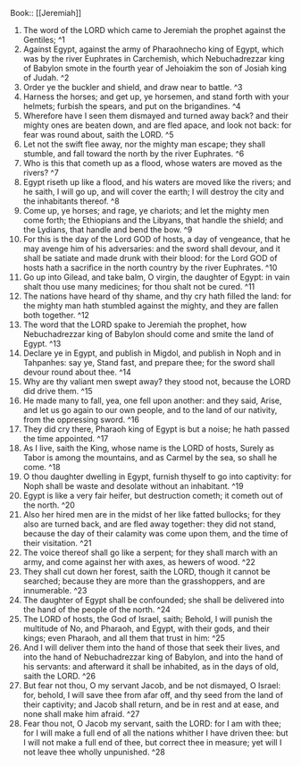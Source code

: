  Book:: [[Jeremiah]]
 1. The word of the LORD which came to Jeremiah the prophet against the Gentiles; ^1
 2. Against Egypt, against the army of Pharaohnecho king of Egypt, which was by the river Euphrates in Carchemish, which Nebuchadrezzar king of Babylon smote in the fourth year of Jehoiakim the son of Josiah king of Judah. ^2
 3. Order ye the buckler and shield, and draw near to battle. ^3
 4. Harness the horses; and get up, ye horsemen, and stand forth with your helmets; furbish the spears, and put on the brigandines. ^4
 5. Wherefore have I seen them dismayed and turned away back? and their mighty ones are beaten down, and are fled apace, and look not back: for fear was round about, saith the LORD. ^5
 6. Let not the swift flee away, nor the mighty man escape; they shall stumble, and fall toward the north by the river Euphrates. ^6
 7. Who is this that cometh up as a flood, whose waters are moved as the rivers? ^7
 8. Egypt riseth up like a flood, and his waters are moved like the rivers; and he saith, I will go up, and will cover the earth; I will destroy the city and the inhabitants thereof. ^8
 9. Come up, ye horses; and rage, ye chariots; and let the mighty men come forth; the Ethiopians and the Libyans, that handle the shield; and the Lydians, that handle and bend the bow. ^9
 10. For this is the day of the Lord GOD of hosts, a day of vengeance, that he may avenge him of his adversaries: and the sword shall devour, and it shall be satiate and made drunk with their blood: for the Lord GOD of hosts hath a sacrifice in the north country by the river Euphrates. ^10
 11. Go up into Gilead, and take balm, O virgin, the daughter of Egypt: in vain shalt thou use many medicines; for thou shalt not be cured. ^11
 12. The nations have heard of thy shame, and thy cry hath filled the land: for the mighty man hath stumbled against the mighty, and they are fallen both together. ^12
 13. The word that the LORD spake to Jeremiah the prophet, how Nebuchadrezzar king of Babylon should come and smite the land of Egypt. ^13
 14. Declare ye in Egypt, and publish in Migdol, and publish in Noph and in Tahpanhes: say ye, Stand fast, and prepare thee; for the sword shall devour round about thee. ^14
 15. Why are thy valiant men swept away? they stood not, because the LORD did drive them. ^15
 16. He made many to fall, yea, one fell upon another: and they said, Arise, and let us go again to our own people, and to the land of our nativity, from the oppressing sword. ^16
 17. They did cry there, Pharaoh king of Egypt is but a noise; he hath passed the time appointed. ^17
 18. As I live, saith the King, whose name is the LORD of hosts, Surely as Tabor is among the mountains, and as Carmel by the sea, so shall he come. ^18
 19. O thou daughter dwelling in Egypt, furnish thyself to go into captivity: for Noph shall be waste and desolate without an inhabitant. ^19
 20. Egypt is like a very fair heifer, but destruction cometh; it cometh out of the north. ^20
 21. Also her hired men are in the midst of her like fatted bullocks; for they also are turned back, and are fled away together: they did not stand, because the day of their calamity was come upon them, and the time of their visitation. ^21
 22. The voice thereof shall go like a serpent; for they shall march with an army, and come against her with axes, as hewers of wood. ^22
 23. They shall cut down her forest, saith the LORD, though it cannot be searched; because they are more than the grasshoppers, and are innumerable. ^23
 24. The daughter of Egypt shall be confounded; she shall be delivered into the hand of the people of the north. ^24
 25. The LORD of hosts, the God of Israel, saith; Behold, I will punish the multitude of No, and Pharaoh, and Egypt, with their gods, and their kings; even Pharaoh, and all them that trust in him: ^25
 26. And I will deliver them into the hand of those that seek their lives, and into the hand of Nebuchadrezzar king of Babylon, and into the hand of his servants: and afterward it shall be inhabited, as in the days of old, saith the LORD. ^26
 27. But fear not thou, O my servant Jacob, and be not dismayed, O Israel: for, behold, I will save thee from afar off, and thy seed from the land of their captivity; and Jacob shall return, and be in rest and at ease, and none shall make him afraid. ^27
 28. Fear thou not, O Jacob my servant, saith the LORD: for I am with thee; for I will make a full end of all the nations whither I have driven thee: but I will not make a full end of thee, but correct thee in measure; yet will I not leave thee wholly unpunished. ^28
